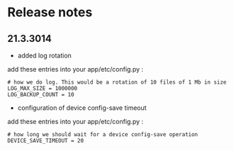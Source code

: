 Release notes
=============


21.3.3014
---------

- added log rotation

add these entries into your app/etc/config.py :

    # how we do log. This would be a rotation of 10 files of 1 Mb in size
    LOG_MAX_SIZE = 1000000
    LOG_BACKUP_COUNT = 10


- configuration of device config-save timeout

add these entries into your app/etc/config.py :

    # how long we should wait for a device config-save operation
    DEVICE_SAVE_TIMEOUT = 20
